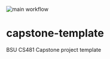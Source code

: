 ![main workflow](https://github.com/cs481-ekh/s23-scuttlers/actions/workflows/main.yml/badge.svg)
# capstone-template
BSU CS481 Capstone project template
